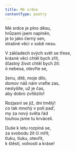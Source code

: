 ```yaml
---
title: Mé srdce
contentType: poetry
---
```


Mé srdce je plno děsu,  
hrůzami jsem naplněn,  
je to jako černý sen,  
strašné věci v sobě nesu.

V základech svých svět se třese,  
krásné věci chtěl bych zřít,  
šťastný život chtěl bych žít:  
ó nebesa, otevřte se,

ženu, dítě, moje dílo,  
domov náš nám vraťte zas,  
neslyšíte, už je čas,  
aby dobro zvítězilo!

Rozjasni se již, dni tmělý!  
co tak mnohý v poli pad’,  
my za nový světa řád  
touhou jsme tu krváceli.

Duše k letu rozpíná se,  
za svobodu žít či mřít;  
tluku, tluku, otevřít,  
k štěstí, volnosti a kráse!
